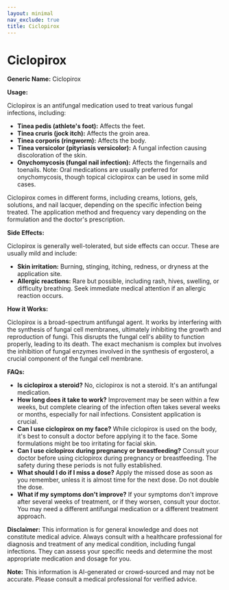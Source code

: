 ```yaml
---
layout: minimal
nav_exclude: true
title: Ciclopirox
---
```


# Ciclopirox

**Generic Name:** Ciclopirox

**Usage:**

Ciclopirox is an antifungal medication used to treat various fungal infections, including:

* **Tinea pedis (athlete's foot):**  Affects the feet.
* **Tinea cruris (jock itch):** Affects the groin area.
* **Tinea corporis (ringworm):** Affects the body.
* **Tinea versicolor (pityriasis versicolor):** A fungal infection causing discoloration of the skin.
* **Onychomycosis (fungal nail infection):** Affects the fingernails and toenails.  Note:  Oral medications are usually preferred for onychomycosis, though topical ciclopirox can be used in some mild cases.

Ciclopirox comes in different forms, including creams, lotions, gels, solutions, and nail lacquer, depending on the specific infection being treated. The application method and frequency vary depending on the formulation and the doctor's prescription.

**Side Effects:**

Ciclopirox is generally well-tolerated, but side effects can occur. These are usually mild and include:

* **Skin irritation:** Burning, stinging, itching, redness, or dryness at the application site.
* **Allergic reactions:**  Rare but possible, including rash, hives, swelling, or difficulty breathing.  Seek immediate medical attention if an allergic reaction occurs.


**How it Works:**

Ciclopirox is a broad-spectrum antifungal agent. It works by interfering with the synthesis of fungal cell membranes, ultimately inhibiting the growth and reproduction of fungi. This disrupts the fungal cell's ability to function properly, leading to its death.  The exact mechanism is complex but involves the inhibition of fungal enzymes involved in the synthesis of ergosterol, a crucial component of the fungal cell membrane.


**FAQs:**

* **Is ciclopirox a steroid?** No, ciclopirox is not a steroid.  It's an antifungal medication.
* **How long does it take to work?**  Improvement may be seen within a few weeks, but complete clearing of the infection often takes several weeks or months, especially for nail infections. Consistent application is crucial.
* **Can I use ciclopirox on my face?** While ciclopirox is used on the body, it's best to consult a doctor before applying it to the face.  Some formulations might be too irritating for facial skin.
* **Can I use ciclopirox during pregnancy or breastfeeding?** Consult your doctor before using ciclopirox during pregnancy or breastfeeding.  The safety during these periods is not fully established.
* **What should I do if I miss a dose?** Apply the missed dose as soon as you remember, unless it is almost time for the next dose.  Do not double the dose.
* **What if my symptoms don't improve?**  If your symptoms don't improve after several weeks of treatment, or if they worsen, consult your doctor.  You may need a different antifungal medication or a different treatment approach.


**Disclaimer:** This information is for general knowledge and does not constitute medical advice.  Always consult with a healthcare professional for diagnosis and treatment of any medical condition, including fungal infections.  They can assess your specific needs and determine the most appropriate medication and dosage for you.


**Note:** This information is AI-generated or crowd-sourced and may not be accurate. Please consult a medical professional for verified advice.